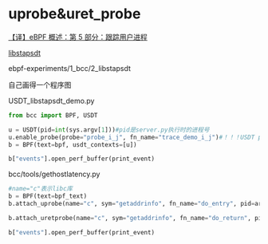 # uprobe&uret_probe

[【译】eBPF 概述：第 5 部分：跟踪用户进程](https://www.ebpf.top/post/ebpf-overview-part-5/)

[libstapsdt](https://github.com/sthima/libstapsdt)

ebpf-experiments/1_bcc/2_libstapsdt

自己画得一个程序图



USDT_libstapsdt_demo.py

```python
from bcc import BPF, USDT

u = USDT(pid=int(sys.argv[1]))#pid是server.py执行时的进程号
u.enable_probe(probe="probe_i_j", fn_name="trace_demo_i_j")#！！！USDT probe，探针file_transfer 关联一个钩子函数，跟踪点作为钩子函数的入参
b = BPF(text=bpf, usdt_contexts=[u])

b["events"].open_perf_buffer(print_event)
```





bcc/tools/gethostlatency.py

```python
#name="c"表示libc库
b = BPF(text=bpf_text)
b.attach_uprobe(name="c", sym="getaddrinfo", fn_name="do_entry", pid=args.pid)

b.attach_uretprobe(name="c", sym="getaddrinfo", fn_name="do_return", pid=args.pid)

b["events"].open_perf_buffer(print_event)
```

